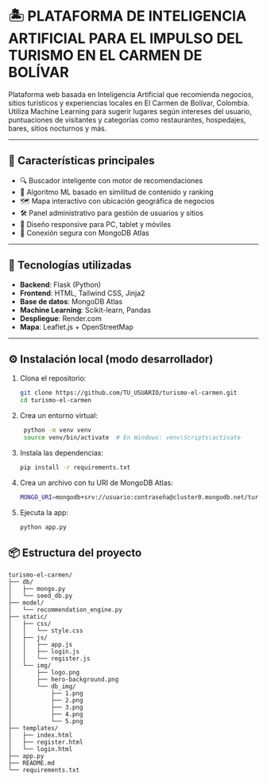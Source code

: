 # 🏝️ PLATAFORMA DE INTELIGENCIA ARTIFICIAL PARA EL IMPULSO DEL TURISMO EN EL CARMEN DE BOLÍVAR

Plataforma web basada en Inteligencia Artificial que recomienda negocios, sitios turísticos y experiencias locales en El Carmen de Bolívar, Colombia. Utiliza Machine Learning para sugerir lugares según intereses del usuario, puntuaciones de visitantes y categorías como restaurantes, hospedajes, bares, sitios nocturnos y más.

---

## 🚀 Características principales

- 🔍 Buscador inteligente con motor de recomendaciones
- 🧠 Algoritmo ML basado en similitud de contenido y ranking
- 🗺️ Mapa interactivo con ubicación geográfica de negocios
- 🛠️ Panel administrativo para gestión de usuarios y sitios
- 📱 Diseño responsive para PC, tablet y móviles
- 🔐 Conexión segura con MongoDB Atlas

---

## 🧰 Tecnologías utilizadas

- **Backend**: Flask (Python)
- **Frontend**: HTML, Tailwind CSS, Jinja2
- **Base de datos**: MongoDB Atlas
- **Machine Learning**: Scikit-learn, Pandas
- **Despliegue**: Render.com
- **Mapa**: Leaflet.js + OpenStreetMap

---

## ⚙️ Instalación local (modo desarrollador)

1. Clona el repositorio:
   ```bash
   git clone https://github.com/TU_USUARIO/turismo-el-carmen.git
   cd turismo-el-carmen
   ```
2. Crea un entorno virtual:
   ```bash
	python -m venv venv
	source venv/bin/activate  # En Windows: venv\Scripts\activate
   ```
3. Instala las dependencias:
   ```bash
   pip install -r requirements.txt
   ```
4. Crea un archivo  con tu URI de MongoDB Atlas:
   ```bash
   MONGO_URI=mongodb+srv://usuario:contraseña@cluster0.mongodb.net/turismo?retryWrites=true&w=majority
   ```
5. Ejecuta la app:
   ```bash
   python app.py
   ```
   
## 📦 Estructura del proyecto
```
turismo-el-carmen/
├── db/
│   ├── mongo.py
│   └── seed_db.py
├── model/
│   └── recommendation_engine.py
├── static/
│   ├── css/
│   │   └── style.css
│   ├── js/
│   │   ├── app.js
│   │   ├── login.js
│   │   └── register.js
│   └── img/
│       ├── logo.png
│       ├── hero-background.png
│       └── db_img/
│           ├── 1.png
│           ├── 2.png
│           ├── 3.png
│           ├── 4.png
│           └── 5.png
├── templates/
│   ├── index.html
│   ├── register.html
│   └── login.html
├── app.py
├── README.md
└── requirements.txt
```
